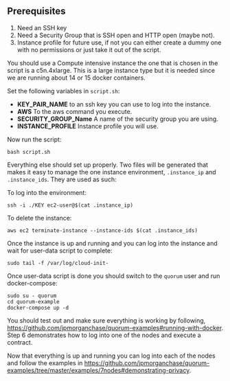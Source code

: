 
## Prerequisites
1. Need an SSH key
2. Need a Security Group that is SSH open and HTTP open (maybe not).
3. Instance profile for future use, if not you can either create a dummy one with no permissions or just take it out of the script.

You should use a Compute intensive instance the one that is chosen in the script is a c5n.4xlarge.
This is a large instance type but it is needed since we are running about 14 or 15 docker containers.

Set the following variables in `script.sh`:
* __KEY\_PAIR\_NAME__ to an ssh key you can use to log into the instance.
* __AWS__ To the aws command you execute.
* __SECURITY\_GROUP\_Name__ A name of the security group you are using.
* __INSTANCE\_PROFILE__ Instance profile you will use.

Now run the script:
```
bash script.sh
```

Everything else should set up properly. Two files will be generated that makes it easy to manage
the one instance environment, `.instance_ip` and `.instance_ids`. They are used as such:

To log into the environment:
```
ssh -i ./KEY ec2-user@$(cat .instance_ip)
```

To delete the instance:
```
aws ec2 terminate-instance --instance-ids $(cat .instance_ids)
```

Once the instance is up and running and you can log into the instance and wait
for user-data script to complete:
```
sudo tail -f /var/log/cloud-init-
```

Once user-data script is done you should switch to the `quorum` user
and run docker-compose:
```
sudo su - quorum
cd quorum-example
docker-compose up -d
```

You should test out and make sure everything is working by following, https://github.com/jpmorganchase/quorum-examples#running-with-docker.
Step 6 demonstrates how to log into one of the nodes and execute a contract.

Now that everything is up and running you can log into each of the nodes and follow
the examples in https://github.com/jpmorganchase/quorum-examples/tree/master/examples/7nodes#demonstrating-privacy.

